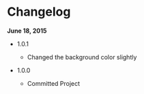 Changelog
=========

**June 18, 2015**
+ 1.0.1
  + Changed the background color slightly

+ 1.0.0
  + Committed Project
